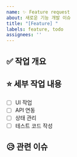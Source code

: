 ```yaml
---
name: ✨ Feature request
about: 새로운 기능 개발 이슈
title: "[Feature] "
labels: feature, todo
assignees: ''
---
```


## ✅ 작업 개요
<!-- 어떤 기능을 추가할지 간단히 설명해주세요 -->

## ⭐ 세부 작업 내용
<!-- 체크리스트 형식으로 작성 -->
- [ ] UI 작업
- [ ] API 연동
- [ ] 상태 관리
- [ ] 테스트 코드 작성

## 😥 관련 이슈
<!-- 연관된 PR/이슈가 있으면 적어주세요 -->
